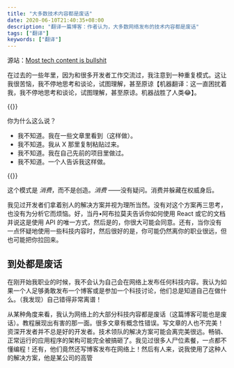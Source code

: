 ```yaml
---
title: "大多数技术内容都是废话"
date: 2020-06-10T21:40:35+08:00
description: "翻译一篇博客：作者认为，大多数网络发布的技术内容都是废话"
tags: ["翻译"]
keywords: ["翻译"]
---
```


源站：[Most tech content is bullshit](https://www.aleksandra.codes/tech-content-consumer)

在过去的一些年里，因为和很多开发者工作交流过，我注意到一种重复模式。这让我很苦恼，我不停地思考和谈论，试图理解，甚至原谅【机器翻译：这一直困扰着我，我不停地思考和谈论，试图理解，甚至原谅。机器战胜了人类:joy:】。

{{<notice notice-info>}}

你为什么这么说？

- 我不知道。我在一些文章里看到（这样做）。
- 我不知道。我从 X 那里复制粘贴过来。
- 我不知道。我在自己先前的项目里做过。
- 我不知道。一个人告诉我这样做。

{{</notice>}}

这个模式是 *消费*，而不是创造。*消费* ——没有疑问。消费并躲藏在权威身后。

我见过开发者们拿着别人的解决方案并视为理所当然。没有对这个方案再三思考，也没有为分析它而烦恼。好，当丹•阿布拉莫夫告诉你如何使用 React 或它的文档并说这是使用 API 的唯一方式，然后是的，你很大可能会同意。还有，当你没有一点怀疑地使用一些科技内容时，然后很好的是，你可能仍然离你的职业很远，但也可能把你拉回来。

## 到处都是废话

在刚开始我职业的时候，我不会认为自己会在网络上发布任何科技内容。我认为如果一个人足够勇敢发布一个博客或是参加一个科技讨论，他们总是知道自己在做什么。（我发现）自己错得非常离谱！

从某种角度来看，我认为网络上的大部分科技内容都是废话（这篇博客可能也是废话）。教程展现出有害的那一面。很多文章有概念性错误。写文章的人也不完美！资深开发者并不总是好的开发者。技术领队的解决方案可能会离完美很远。畅销、正常运行的应用程序的架构可能完全被搞砸了。我见过很多人尸位素餐，一点都不懂编程！还有，他们竟然还写博客发布在网络上！然后有人来，说我使用了这种人的解决方案，他是某公司的高管
